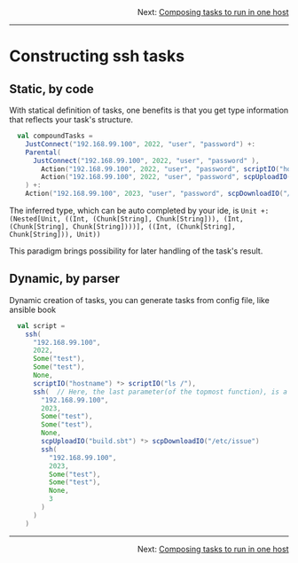 <div style="text-align: right;">Next: <a href="Composing_tasks_to_run_in_one_host.md">Composing tasks to run in one host</a></div>

---

# Constructing ssh tasks

## Static, by code

With statical definition of tasks, one benefits is that you get type information that reflects your
task's structure.


```scala
  val compoundTasks =
    JustConnect("192.168.99.100", 2022, "user", "password") +:
    Parental(
      JustConnect("192.168.99.100", 2022, "user", "password" ),
        Action("192.168.99.100", 2022, "user", "password", scriptIO("hostname")) +:
        Action("192.168.99.100", 2022, "user", "password", scpUploadIO("build.sbt"))
    ) +:
    Action("192.168.99.100", 2023, "user", "password", scpDownloadIO("/etc/issue"))
```

The inferred type, which can be auto completed by your ide, is `Unit +: (Nested[Unit, ((Int,
(Chunk[String], Chunk[String])), (Int, (Chunk[String], Chunk[String])))], ((Int, (Chunk[String],
Chunk[String])), Unit))`

This paradigm brings possibility for later handling of the task's result.

## Dynamic, by parser

Dynamic creation of tasks, you can generate tasks from config file, like ansible book

```scala
  val script =
    ssh(
      "192.168.99.100",
      2022,
      Some("test"),
      Some("test"),
      None,
      scriptIO("hostname") *> scriptIO("ls /"),
      ssh(  // Here, the last parameter(of the topmost function), is a variable length Seq
        "192.168.99.100",
        2023,
        Some("test"),
        Some("test"),
        None,
        scpUploadIO("build.sbt") *> scpDownloadIO("/etc/issue")
        ssh(
          "192.168.99.100",
          2023,
          Some("test"),
          Some("test"),
          None,
          3
        )
      )
    )
```

---

<div style="text-align: right;">Next: <a href="Composing_tasks_to_run_in_one_host.md">Composing tasks to run in one host</a></div>